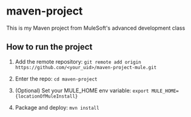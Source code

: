 # maven-project

This is my Maven project from MuleSoft's advanced development class

## How to run the project

1. Add the remote repository: 
    `git remote add origin https://github.com/<your_uid>/maven-project-mule.git`

2. Enter the repo: `cd maven-project`

3. (Optional) Set your MULE_HOME env variable: `export MULE_HOME={locationOfMuleInstall}`

4. Package and deploy: `mvn install` 
